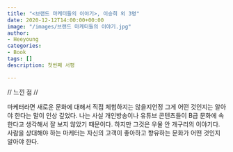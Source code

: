 ```yaml
---
title: "<브랜드 마케터들의 이야기>, 이승희 외 3명"
date: 2020-12-12T14:00:00+00:00
image: "/images/브랜드 마케터들의 이야기.jpg"
author:
- Heeyoung
categories:
- Book
tags: []
description: 첫번째 서평

---
```

// 느낀 점 //

마케터라면 새로운 문화에 대해서 직접 체험하지는 않을지언정 그게 어떤 것인지는 알아야 한다는 말이 인상 깊었다. 나는 사실 개인방송이나 유튜브 콘텐츠들이 B급 문화에 속한다고 생각해서 잘 보지 않았기 때문이다. 하지만 그것은 우물 안 개구리의 이야기다. 사람을 상대해야 하는 마케터는 자신의 고객이 좋아하고 향유하는 문화가 어떤 것인지 알아야 한다.